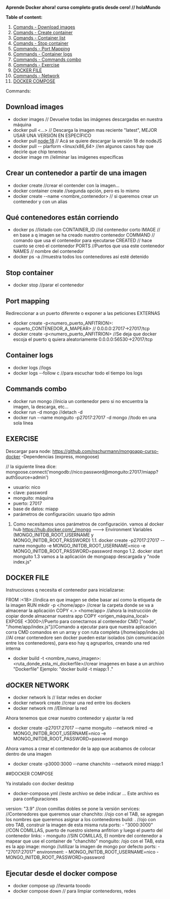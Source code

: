 **Aprende Docker ahora! curso completo gratis desde cero! // holaMundo**

**Table of content:**

1. [Comands - Download images](#download-images)
2. [Comands - Create container](#create-container)
3. [Comands - Container list](#container-list)
4. [Comands - Stop container](#stop-container)
5. [Commands - Port Mapping](#port-mapping)
6. [Commands - Container logs](#container-logs)
7. [Commands - Commands combo](#commands-combo)
8. [Commands - Exercise](#exercise)
8. [DOCKER FILE](#docker-file)
8. [Commands - Network](#docker-network)
9. [DOCKER COMPOSE](#docker-compose)

Commands:

<a id="download-images"></a>
## Download images

- docker images // Devuelve todas las imágenes descargadas en nuestra máquina
- docker pull <...> // Descarga la imagen mas reciente "latest", MEJOR USAR UNA VERSIÓN EN ESPECÍFICO
- docker pull <node:18> // Acá se quiere descargar la versión 18 de nodeJS
- docker pull -- plarform <linux/x86_64> <mysql> //en algunos casos hay que decirle que chip tenemos
- docker image rm <imagen> //eliminar las imágenes específicas

<a id="create-container"></a>
## Crear un contenedor a partir de una imagen

- docker create <imagen> //crear el contender con la imagen...
- docker container create <imagen> //segunda opción, pero es lo mismo
- docker create --name <nombre_contenedor> <imagen>// si queremos crear un contenedor y con un alias

<a id="container-list"></a>
## Qué contenedores están corriendo

- docker ps //listado con
    CONTAINER_ID //id contenedor corto
    IMAGE // en base a q imagen se ha creado nuestro contenedor
    COMMAND // comando que usa el contenedor para ejecutarse
    CREATED // hace cuanto se creó el contenedor
    PORTS //Puertos que usa este contenedor
    NAMES // nombre del contenedor
- docker ps -a //muestra todos los contenedores así esté detenido

<a id="stop-container"></a>
## Stop container

- docker stop <contenedor> //parar el contenedor

<a id="port-mapping"></a>
## Port mapping
Redireccionar a un puerto diferente o exponer a las peticiones EXTERNAS

- docker create -p<numero_puerto_ANFITRION>:<puerto_CONTENEDOR_A_MAPEAR> <imagen>// 0.0.0.0:27017->27017/tcp
- docker create -p<numero_puerto_ANFITRION> <imagen> //Se deja que docker escoja el puerto q quiera aleatoriamente        0.0.0.0:56530->27017/tcp

<a id="container-logs"></a>
## Container logs

- docker logs <contenedor> //logs
- docker logs --follow c<contenedor> //para escuchar todo el tiempo los logs

<a id="commands-combo"></a>
## Commands combo

- docker run mongo //inicia un contenedor pero si no encuentra la imagen, la descarga, etc...
- docker run -d mongo //detach -d
- docker run --name monguito -p27017:27017 -d mongo //todo en una sola línea

<a id="exercise"></a>
## EXERCISE
Descargar para node: <https://github.com/nschurmann/mongoapp-curso-docker>
-Dependencias (express, mongoose)

// la siguiente línea dice:
mongoose.connect('mongodb://nico:password@monguito:27017/miapp?authSource=admin')

- usuario: nico
- clave: password
- monguito: máquina
- puerto: 27017
- base de datos: miapp
- parámetros de configuración: usuario tipo admin

1. Como necesitamos unos parámetros de configuración. vamos al docker hub
<https://hub.docker.com/_/mongo>  ---> Environment Variables (MONGO_INITDB_ROOT_USERNAME y MONGO_INITDB_ROOT_PASSWORD)
1.1. docker create -p27017:27017 --name monguito -e MONGO_INITDB_ROOT_USERNAME=nico -e MONGO_INITDB_ROOT_PASSWORD=password mongo
1.2. docker start monguito
1.3 vamos a la aplicación de mongoapp descargada y "node index.js"

<a id="docker-file"></a>
## DOCKER FILE

Instrucciones q necesita el contenedor para inicializarse:

FROM <node>:<18> //indica en que imagen se debe basar así como la etiqueta de la imagen
RUN mkdir -p </home/app> //crear la carpeta donde se va a almacenar la aplicación
COPY <.> <home/app> //ahora la instrucción de copiar donde almacenar nuestra app COPY <origen_máquina_local> <destino>
EXPOSE <3000>//Puerto para conectarnos al contenedor
CMD ["node", "/home/app/index.js"]//Comando a ejecutar para que nuestra aplicación corra CMD comandos en un array y con ruta completa (/home/app/index.js)
//Al crear contenedore sen docker pueden estar isolados (sin comunicación entre los contenedores), para eso hay q agruparlos, creando una red interna

- docker build -t <nombre_nuevo_imagen>:<etiqueta> <ruta_donde_esta_mi_dockerfile>//crear imagenes en base a un archivo "Dockerfile" Ejemplo: "docker build -t miapp:1 ."


<a id="docker-network"></a>
## dOCKER NETWORK

- docker network ls // listar redes en docker
- docker network create <mired> //crear una red entre los dockers
- docker network rm <mired> //Eliminar la red

Ahora tenemos que crear nuestro contenedor y ajustar la red

- docker create -p27017:27017 --name monguito --network mired -e MONGO_INITDB_ROOT_USERNAME=nico -e MONGO_INITDB_ROOT_PASSWORD=password mongo

Ahora vamos a crear el contenedor de la app que acabamos de colocar dentro de una imagen

- docker create -p3000:3000 --name chanchito --network mired miapp:1

<a id="docker-compose"></a>
##DOCKER COMPOSE

Ya instalado con docker desktop
- docker-compose.yml //este archivo se debe indicar ... Este archivo es para configuraciones

version: "3.9" //con comillas dobles se pone la versión
services: //Contenedores que queremos usar
    chanchito: //ojo con el TAB, se agregan los nombres que queremos asignar a los contenedores
        build: . //ojo con otro TAB, construir la imagen de esta misma ruta
        ports: 
            - "3000:3000" //CON COMILLAS, puerto de nuestro sistema anfitrion y luego el puerto del contenedor
        links: 
            - monguito //SIN COMILLAS, El nombre del contenedor a mapear que use el container de "chanchito"
    monguito:   /ojo con el TAB, esta es la app
        image: mongo //utilizar la imagen de mongo por defecto
        ports:
            - "27017:27017"
        environment:
            - MONGO_INITDB_ROOT_USERNAME=nico
            - MONGO_INITDB_ROOT_PASSWORD=password

<a id="docker-compose"></a>
## Ejecutar desde el docker compose

- docker compose up //levanta tooodo
- docker compose down // para limpiar contenedores, redes